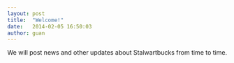 ```yaml
---
layout: post
title:  "Welcome!"
date:   2014-02-05 16:50:03
author: guan
---
```


We will post news and other updates about Stalwartbucks
from time to time.
